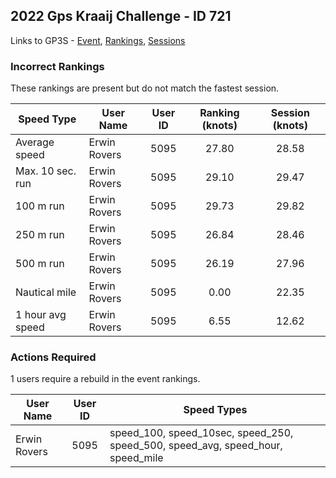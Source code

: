 ## 2022 Gps Kraaij Challenge - ID 721

Links to GP3S - [Event](https://www.gps-speedsurfing.com/default.aspx?mnu=event&val=721), [Rankings](https://www.gps-speedsurfing.com/default.aspx?mnu=eventranking&val=721), [Sessions](https://www.gps-speedsurfing.com/default.aspx?mnu=eventsessions&val=721)

### Incorrect Rankings

These rankings are present but do not match the fastest session.

| Speed Type | User Name | User ID | Ranking (knots) | Session (knots) |
| ---------- | --------- | :-----: | :-------------: | :-------------: |
| Average speed | Erwin Rovers | 5095 | 27.80 | 28.58 |
| Max. 10 sec. run | Erwin Rovers | 5095 | 29.10 | 29.47 |
| 100 m run | Erwin Rovers | 5095 | 29.73 | 29.82 |
| 250 m run | Erwin Rovers | 5095 | 26.84 | 28.46 |
| 500 m run | Erwin Rovers | 5095 | 26.19 | 27.96 |
| Nautical mile | Erwin Rovers | 5095 | 0.00 | 22.35 |
| 1 hour avg speed | Erwin Rovers | 5095 | 6.55 | 12.62 |

### Actions Required

1 users require a rebuild in the event rankings.

| User Name | User ID | Speed Types |
| --------- | :-----: | ----------- |
| Erwin Rovers | 5095 | speed_100, speed_10sec, speed_250, speed_500, speed_avg, speed_hour, speed_mile |
